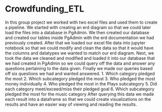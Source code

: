 # Crowdfunding_ETL
In this group project we worked with two excel files and used them to create a pipeline. We started with creating an erd diagram so that we could later load the files into a database in PgAdmin. We then created our database and created our tables inside PgAdmin with the erd documentation we had previously created. After that we loaded our excel file data into jupyter notebook so that we could modify and clean the data so that it would have the columns and datatypes we wanted to match our erd diagram. Next, we took the data we cleaned and modified and loaded it into our database that we had created in PgAdmin so we could query off the data and answer any questions pertaining to the data given. Finally we made our queries based off six questions we had and wanted answered.
    1. Which category pledged the most
    2. Which subcategory pledged the most
    3. Who pledged the most money individually
    4. Who pledged the most in the Plays subcategory
    5. Did each category meet/exceed/miss their pledged goal
    6. Which subcategory pledged the most for the music category
After querying this data we made each result into a dataframe so that we could create visualizations on the results and have an easier way of viewing and reading the results.